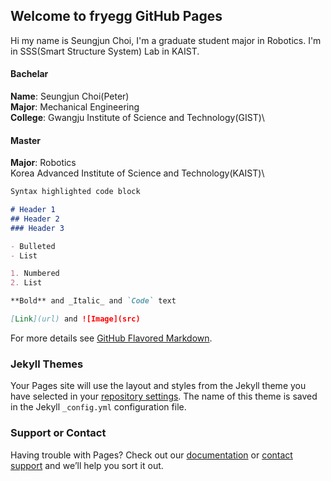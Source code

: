 ## Welcome to fryegg GitHub Pages

Hi my name is Seungjun Choi, I'm a graduate student major in Robotics. I'm in SSS(Smart Structure System) Lab in KAIST.

#### Bachelar
**Name**: Seungjun Choi(Peter)\
**Major**: Mechanical Engineering\
**College**: Gwangju Institute of Science and Technology(GIST)\

#### Master
**Major**: Robotics\
Korea Advanced Institute of Science and Technology(KAIST)\
 
```markdown
Syntax highlighted code block

# Header 1
## Header 2
### Header 3

- Bulleted
- List

1. Numbered
2. List

**Bold** and _Italic_ and `Code` text

[Link](url) and ![Image](src)
```

For more details see [GitHub Flavored Markdown](https://guides.github.com/features/mastering-markdown/).

### Jekyll Themes

Your Pages site will use the layout and styles from the Jekyll theme you have selected in your [repository settings](https://github.com/fryegg/fryegg.github.com/settings/pages). The name of this theme is saved in the Jekyll `_config.yml` configuration file.

### Support or Contact

Having trouble with Pages? Check out our [documentation](https://docs.github.com/categories/github-pages-basics/) or [contact support](https://support.github.com/contact) and we’ll help you sort it out.
